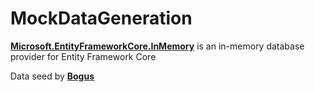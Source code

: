 # MockDataGeneration

[**Microsoft.EntityFrameworkCore.InMemory**](https://docs.microsoft.com/en-us/ef/core/providers/in-memory/?tabs=dotnet-core-cli) is an in-memory database provider for Entity Framework Core

Data seed by [**Bogus**](https://github.com/bchavez/Bogus)
